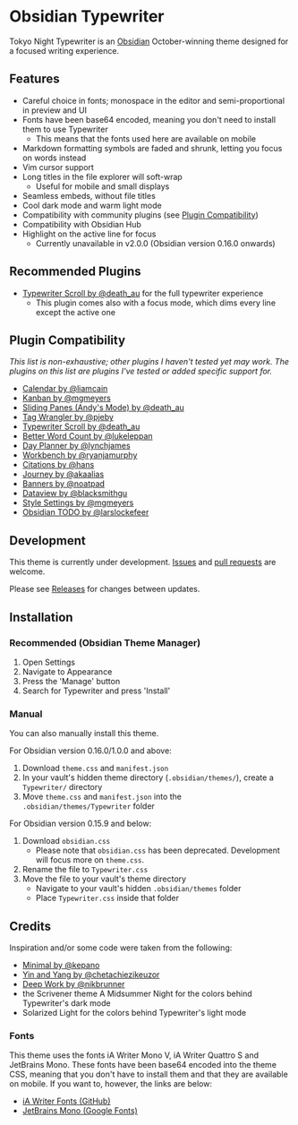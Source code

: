 # Obsidian Typewriter

Tokyo Night Typewriter is an [Obsidian](https://www.obsidian.md) October-winning theme designed for a focused writing experience.

## Features

- Careful choice in fonts; monospace in the editor and semi-proportional in preview and UI
- Fonts have been base64 encoded, meaning you don't need to install them to use Typewriter
  - This means that the fonts used here are available on mobile
- Markdown formatting symbols are faded and shrunk, letting you focus on words instead
- Vim cursor support
- Long titles in the file explorer will soft-wrap
  - Useful for mobile and small displays
- Seamless embeds, without file titles
- Cool dark mode and warm light mode
- Compatibility with community plugins (see [Plugin Compatibility](#plugin-compatibility))
- Compatibility with Obsidian Hub
- Highlight on the active line for focus
  - Currently unavailable in v2.0.0 (Obsidian version 0.16.0 onwards)

<!--
- Multicolored highlights support (achieved through the use of inline color classes)
  - To use the multicolored highlights, use `<text class=orange>This is some orange text</text>`
  - See cover image for example (green highlight on "enabled by default")
  - *Current colors supported: green (light and dark mode), orange (light mode)*
  - available only in Reading Mode
- Clean preview without link colors or tags (achieved through YAML header `cssclass: nolink`)
  - available only in Reading Mode
-->

## Recommended Plugins

- [Typewriter Scroll by @death_au](https://github.com/deathau/cm-typewriter-scroll-obsidian) for the full typewriter experience
  - This plugin comes also with a focus mode, which dims every line except the active one

## Plugin Compatibility

*This list is non-exhaustive; other plugins I haven't tested yet may work. The plugins on this list are plugins I've tested or added specific support for.*

- [Calendar by @liamcain](https://github.com/liamcain/obsidian-calendar-plugin)
- [Kanban by @mgmeyers](https://github.com/mgmeyers/obsidian-kanban)
- [Sliding Panes (Andy's Mode) by @death_au](https://github.com/deathau/sliding-panes-obsidian)
- [Tag Wrangler by @pjeby](https://github.com/pjeby/tag-wrangler)
- [Typewriter Scroll by @death_au](https://github.com/deathau/cm-typewriter-scroll-obsidian)
- [Better Word Count by @lukeleppan](https://github.com/lukeleppan/better-word-count)
- [Day Planner by @lynchjames](https://github.com/lynchjames/obsidian-day-planner)
- [Workbench by @ryanjamurphy](https://github.com/ryanjamurphy/workbench-obsidian)
- [Citations by @hans](https://github.com/hans/obsidian-citation-plugin)
- [Journey by @akaalias](https://github.com/akaalias/obsidian-journey-plugin)
- [Banners by @noatpad](https://github.com/noatpad/obsidian-banners)
- [Dataview by @blacksmithgu](https://github.com/blacksmithgu/obsidian-dataview)
- [Style Settings by @mgmeyers](https://github.com/mgmeyers/obsidian-style-settings)
- [Obsidian TODO by @larslockefeer](https://github.com/larslockefeer/obsidian-plugin-todo)

## Development

This theme is currently under development. [Issues](https://github.com/crashmoney/obsidian-typewriter/issues) and [pull requests](https://github.com/crashmoney/obsidian-typewrtier/pulls) are welcome.

Please see [Releases](https://github.com/crashmoney/obsidian-typewriter/releases) for changes between updates.

## Installation

### Recommended (Obsidian Theme Manager)

1. Open Settings
2. Navigate to Appearance
3. Press the 'Manage' button
4. Search for Typewriter and press 'Install'

### Manual

You can also manually install this theme.

For Obsidian version 0.16.0/1.0.0 and above:

1. Download `theme.css` and `manifest.json`
2. In your vault's hidden theme directory (`.obsidian/themes/`), create a `Typewriter/` directory
3. Move `theme.css` and `manifest.json` into the `.obsidian/themes/Typewriter` folder

For Obsidian version 0.15.9 and below:

1. Download `obsidian.css`
    - Please note that `obsidian.css` has been deprecated. Development will focus more on `theme.css`.
2. Rename the file to `Typewriter.css`
3. Move the file to your vault's theme directory
    - Navigate to your vault's hidden `.obsidian/themes` folder
    - Place `Typewriter.css` inside that folder

## Credits

Inspiration and/or some code were taken from the following:

- [Minimal by @kepano](https://github.com/kepano/obsidian-minimal)
- [Yin and Yang by @chetachiezikeuzor](https://github.com/chetachiezikeuzor/Yin-and-Yang-Theme)
- [Deep Work by @nikbrunner](https://github.com/nikbrunner/obsidian-deep-work-theme)
- the Scrivener theme A Midsummer Night for the colors behind Typewriter's dark mode
- Solarized Light for the colors behind Typewriter's light mode

### Fonts

This theme uses the fonts iA Writer Mono V, iA Writer Quattro S and JetBrains Mono. These fonts have been base64 encoded into the theme CSS, meaning that you don't have to install them and that they are available on mobile. If you want to, however, the links are below:

- [iA Writer Fonts (GitHub)](https://github.com/iaolo/iA-Fonts)
- [JetBrains Mono (Google Fonts)](https://fonts.google.com/specimen/JetBrains+Mono#standard-styles)
